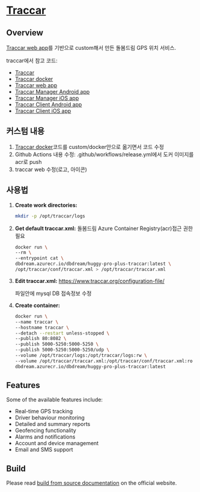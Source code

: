 # [Traccar](https://www.traccar.org)

## Overview

[Traccar web app](https://github.com/traccar/traccar-web)를 기반으로 custom해서 만든 돌봄드림 GPS 위치 서비스.

traccar에서 참고 코드:

- [Traccar](https://github.com/traccar/traccar)
- [Traccar docker](https://github.com/traccar/traccar-docker)
- [Traccar web app](https://github.com/traccar/traccar-web)
- [Traccar Manager Android app](https://github.com/traccar/traccar-manager-android)
- [Traccar Manager iOS app](https://github.com/traccar/traccar-manager-ios)
- [Traccar Client Android app](https://github.com/traccar/traccar-client-android)
- [Traccar Client iOS app](https://github.com/traccar/traccar-client-ios)

## 커스텀 내용

1. [Traccar docker](https://github.com/traccar/traccar-docker)코드를 custom/docker안으로 옮기면서 코드 수정
1. Github Actions 내용 수정: .github/workflows/release.yml에서 도커 이미지를 acr로 push
1. traccar web 수정(로고, 아이콘)

## 사용법

1. **Create work directories:**

   ```bash
   mkdir -p /opt/traccar/logs
   ```

1. **Get default traccar.xml:** 돌봄드림 Azure Container Registry(acr)접근 권한 필요

   ```bash
   docker run \
   --rm \
   --entrypoint cat \
   dbdream.azurecr.io/dbdream/huggy-pro-plus-traccar:latest \
   /opt/traccar/conf/traccar.xml > /opt/traccar/traccar.xml
   ```

1. **Edit traccar.xml:** <https://www.traccar.org/configuration-file/>

   파일안에 mysql DB 접속정보 수정

1. **Create container:**
   ```bash
   docker run \
   --name traccar \
   --hostname traccar \
   --detach --restart unless-stopped \
   --publish 80:8082 \
   --publish 5000-5250:5000-5250 \
   --publish 5000-5250:5000-5250/udp \
   --volume /opt/traccar/logs:/opt/traccar/logs:rw \
   --volume /opt/traccar/traccar.xml:/opt/traccar/conf/traccar.xml:ro \
   dbdream.azurecr.io/dbdream/huggy-pro-plus-traccar:latest
   ```

## Features

Some of the available features include:

- Real-time GPS tracking
- Driver behaviour monitoring
- Detailed and summary reports
- Geofencing functionality
- Alarms and notifications
- Account and device management
- Email and SMS support

## Build

Please read [build from source documentation](https://www.traccar.org/build/) on the official website.
